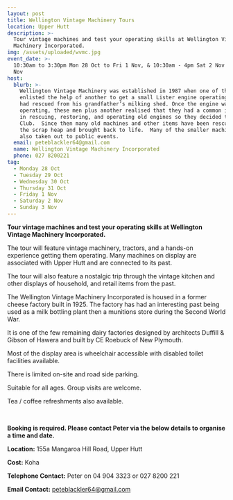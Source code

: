 ```yaml
---
layout: post
title: Wellington Vintage Machinery Tours
location: Upper Hutt
description: >-
  Tour vintage machines and test your operating skills at Wellington Vintage
  Machinery Incorporated.
img: /assets/uploaded/wvmc.jpg
event_date: >-
  10:30am to 3:30pm Mon 28 Oct to Fri 1 Nov, & 10:30am - 4pm Sat 2 Nov to Sun 3
  Nov
host:
  blurb: >-
    Wellington Vintage Machinery was established in 1987 when one of the locals
    enlisted the help of another to get a small Lister engine operating that he
    had rescued from his grandfather’s milking shed. Once the engine was
    operating, these men plus another realised that they had a common interest
    in rescuing, restoring, and operating old engines so they decided to form a
    Club.  Since then many old machines and other items have been rescued from
    the scrap heap and brought back to life.  Many of the smaller machines are
    also taken out to public events.
  email: peteblackler64@gmail.com
  name: Wellington Vintage Machinery Incorporated
  phone: 027 8200221
tag:
  - Monday 28 Oct
  - Tuesday 29 Oct
  - Wednesday 30 Oct
  - Thursday 31 Oct
  - Friday 1 Nov
  - Saturday 2 Nov
  - Sunday 3 Nov
---
```

**Tour vintage machines and test your operating skills at Wellington Vintage Machinery Incorporated.**

The tour will feature vintage machinery, tractors, and a hands-on experience getting them operating. Many machines on display are associated with Upper Hutt and are connected to its past.

The tour will also feature a nostalgic trip through the vintage kitchen and other displays of household, and retail items from the past.

The Wellington Vintage Machinery Incorporated is housed in a former cheese factory built in 1925. The factory has had an interesting past being used as a milk bottling plant then a munitions store during the Second World War.

It is one of the few remaining dairy factories designed by architects Duffill & Gibson of Hawera and built by CE Roebuck of New Plymouth.

Most of the display area is wheelchair accessible with disabled toilet facilities available.

There is limited on-site and road side parking.

Suitable for all ages. Group visits are welcome. 

Tea / coffee refreshments also available.

<br>

**Booking is required. Please contact Peter via the below details to organise a time and date.** 

**Location:** 155a Mangaroa Hill Road, Upper Hutt

**Cost:** Koha

**Telephone Contact:** Peter on 04 904 3323 or 027 8200 221

**Email Contact:** peteblackler64@gmail.com
